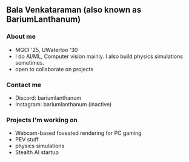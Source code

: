 ## Bala Venkataraman (also known as BariumLanthanum)

### About me
- MGCI '25, UWaterloo '30
- I do AI/ML, Computer vision mainly. I also build physics simulations sometimes.
- open to collaborate on projects

### Contact me
- Discord: bariumlanthanum
- Instagram: bariumlanthanum (inactive)

### Projects I'm working on
- Webcam-based foveated rendering for PC gaming
- PEV stuff
- physics simulations
- Stealth AI startup

